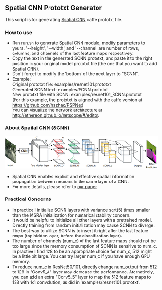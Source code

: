 ## Spatial CNN Prototxt Generator

This script is for generating [Spatial CNN](https://github.com/XingangPan/SCNN) caffe prototxt file.

### How to use
- Run run.sh to generate Spatial CNN module, modify parameters to yours.
'--height', '--width', and '--channel' are number of rows, columns, and channels of the last feature maps respectively.
- Copy the text in the generated SCNN.prototxt, and paste it to the right position in your original model prototxt file (the one that you want to add Spatial CNN).
- Don't forget to modify the 'bottom' of the next layer to "SCNN".
- Example:   
Original prototxt file: examples/resnet101.prototxt  
Generated SCNN text: examples/SCNN.prototxt  
New prototxt file with SCNN: examples/resnet101_SCNN.prototxt  
(For this example, the prototxt is aligned with the caffe version at https://github.com/hszhao/PSPNet)  
You can visualize the network architecture at http://ethereon.github.io/netscope/#/editor.  

### About Spatial CNN (SCNN)
![SCNN](examples/SCNN.png)
- Spatial CNN enables explicit and effective spatial information propagation between neurons in the same layer of a CNN. 
- For more details, please refer to [our paper](https://arxiv.org/abs/1712.06080).

### Practical Concerns
- In practice I initialize SCNN layers with variance sqrt(5) times smaller than the MSRA initialization for numarical stability concern.
- It would be helpful to initialize all other layers with a pretrained model. Directly training from random initialization may cause SCNN to diverge.
- The best way to utilize SCNN is to insert it right after the last feature maps (top hidden layer, before the classification layer).
- The number of channels (num_c) of the last feature maps should not be too large since the memory consumption of SCNN is sensitive to num_c.  
In practive I find 128 to be an appropriate choice for num_c, 512 might be a little bit large. You can try larger num_c if you have enough GPU memory.
- To reduce num_c in ResNet50/101, directly change num_output from 512 to 128 in "Conv5_4" layer may decrease the performance. Aternatively, you can add an extra "Conv5_5" layer to map the 512 feature maps to 128 with 1x1 convolution, as did in 'examples/resnet101.prototxt'.
